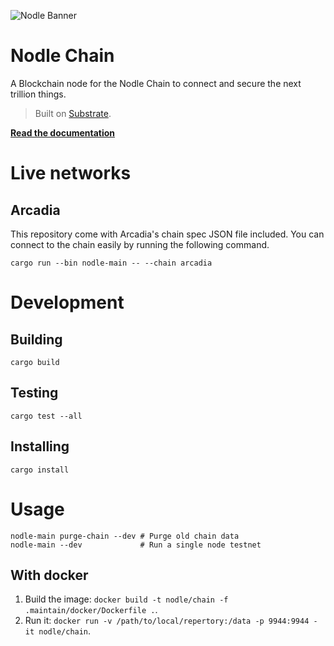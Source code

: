 ![Nodle Banner](https://user-images.githubusercontent.com/10683430/80538204-2a6bef00-895a-11ea-94eb-2203ef6fae09.jpg)

# Nodle Chain

A Blockchain node for the Nodle Chain to connect and secure the next trillion things.

> Built on [Substrate](https://substrate.dev).

[**Read the documentation**](https://nodlecode.github.io/chain/nodle_chain/index.html)


# Live networks

## Arcadia
This repository come with Arcadia's chain spec JSON file included. You can connect to the chain easily
by running the following command.
```
cargo run --bin nodle-main -- --chain arcadia
```


# Development

## Building
```
cargo build
```

## Testing
```
cargo test --all
```

## Installing
```
cargo install
```

# Usage
```
nodle-main purge-chain --dev # Purge old chain data
nodle-main --dev             # Run a single node testnet
```

## With docker

1. Build the image: `docker build -t nodle/chain -f .maintain/docker/Dockerfile .`.
2. Run it: `docker run -v /path/to/local/repertory:/data -p 9944:9944 -it nodle/chain`.
